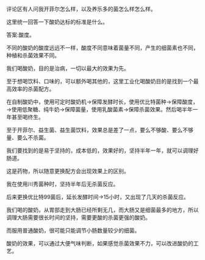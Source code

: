 评论区有人问我开菲尔怎么样，以及养乐多的菌怎么样怎么样。

这里统一回答一下酸奶达标的标准是什么。

答案:酸度。

不同的酸奶的酸度远远不一样，酸度不同意味着菌量不同，产生的细菌素也不同，种植和杀菌效果不同。

我们喝酸奶，目的是治病，一切以最大的效果为先。

至于想喝饮料、口味的，可以额外喝其他的，这里工业化喝酸奶目的是找到一个最高效率的杀菌配方。

在自制酸奶中，使用可定时酸奶机→保障发酵时长，使用优比特菌种→保障酸度，→使用低聚糖、纯牛奶→保障菌量，使用乳酸菌素→保障杀菌效果。然后喝半年一年甚至喝终生。

至于开菲尔、益生菌、益生菌饮料，效果总是差了一点，要么不够酸、要么不够量、要么不杀菌。

我们要找到的是易于坚持的，成本低的，效果好的，坚持半年一年，就可以调理好肠道。

这是药物，所以随意更换配方会出现效果上的区别。

我在使用川秀菌种时，坚持半年后无杀菌反应。

后来更换优比特99菌后，延长发酵时间→15小时，又出现了几天的杀菌反应。

我们喝的酸奶，从胃部走到大肠已经所剩无几，而大肠又是细菌最多的地方，所以调理大肠需要很长时间的坚持，需要更酸的杀菌更强的酸奶。

而服用普通酸奶，很可能只能调节小肠数量较少的细菌。

酸奶的效果，可以通过大便气味判断，如果感觉杀菌效果不力，可以改进酸奶的工艺。
